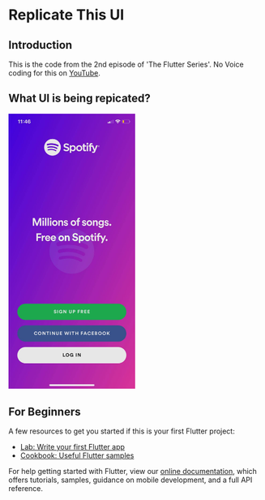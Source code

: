 # Replicate This UI

## Introduction

This is the code from the 2nd episode of 'The Flutter Series'. No Voice coding for this on [YouTube](https://youtu.be/5eLqthr_89Y).

## What UI is being repicated?

<img src="previews/preview.jpg" width="250"  />

## For Beginners

A few resources to get you started if this is your first Flutter project:

- [Lab: Write your first Flutter app](https://flutter.dev/docs/get-started/codelab)
- [Cookbook: Useful Flutter samples](https://flutter.dev/docs/cookbook)

For help getting started with Flutter, view our
[online documentation](https://flutter.dev/docs), which offers tutorials,
samples, guidance on mobile development, and a full API reference.
